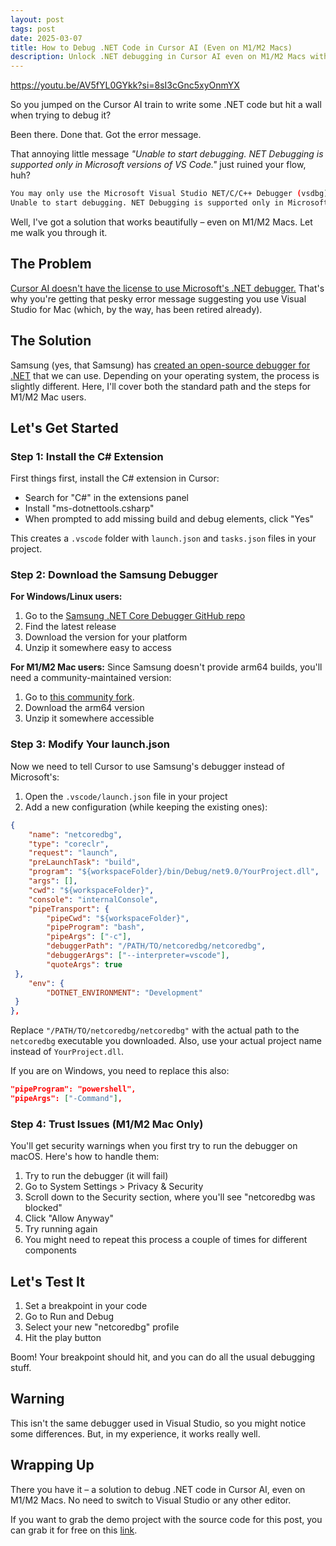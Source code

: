 ```yaml
---
layout: post
tags: post
date: 2025-03-07
title: How to Debug .NET Code in Cursor AI (Even on M1/M2 Macs)
description: Unlock .NET debugging in Cursor AI even on M1/M2 Macs with this simple workaround using Samsung's open-source debugger. No more Microsoft VS Code restrictions!
---
```


https://youtu.be/AV5fYL0GYkk?si=8sI3cGnc5xyOnmYX

So you jumped on the Cursor AI train to write some .NET code but hit a wall when trying to debug it? 

Been there. Done that. Got the error message.

That annoying little message *"Unable to start debugging. NET Debugging is supported only in Microsoft versions of VS Code."* just ruined your flow, huh?

```bash
You may only use the Microsoft Visual Studio NET/C/C++ Debugger (vsdbg) with Visual Studio Code, Visual Studio or Visual Studio for Mac software to help you develop and test your applications.
Unable to start debugging. NET Debugging is supported only in Microsoft versions of VS Code.
```

Well, I've got a solution that works beautifully – even on M1/M2 Macs. Let me walk you through it.

## The Problem

[Cursor AI doesn't have the license to use Microsoft's .NET debugger.](https://github.com/dotnet/core/issues/505) That's why you're getting that pesky error message suggesting you use Visual Studio for Mac (which, by the way, has been retired already).

## The Solution

Samsung (yes, that Samsung) has [created an open-source debugger for .NET](https://github.com/Samsung/netcoredbg) that we can use. Depending on your operating system, the process is slightly different. Here, I'll cover both the standard path and the steps for M1/M2 Mac users.

## Let's Get Started

### Step 1: Install the C# Extension

First things first, install the C# extension in Cursor:
- Search for "C#" in the extensions panel
- Install "ms-dotnettools.csharp"
- When prompted to add missing build and debug elements, click "Yes"

This creates a `.vscode` folder with `launch.json` and `tasks.json` files in your project.

### Step 2: Download the Samsung Debugger

**For Windows/Linux users:**
1. Go to the [Samsung .NET Core Debugger GitHub repo](https://github.com/Samsung/netcoredbg)
2. Find the latest release
3. Download the version for your platform
4. Unzip it somewhere easy to access

**For M1/M2 Mac users:**
Since Samsung doesn't provide arm64 builds, you'll need a community-maintained version:
1. Go to [this community fork](https://github.com/Cliffback/netcoredbg-macOS-arm64.nvim/releases).
2. Download the arm64 version
3. Unzip it somewhere accessible

### Step 3: Modify Your launch.json

Now we need to tell Cursor to use Samsung's debugger instead of Microsoft's:

1. Open the `.vscode/launch.json` file in your project
2. Add a new configuration (while keeping the existing ones):

```json
{
    "name": "netcoredbg",
    "type": "coreclr",
    "request": "launch",
    "preLaunchTask": "build",
    "program": "${workspaceFolder}/bin/Debug/net9.0/YourProject.dll",
    "args": [],
    "cwd": "${workspaceFolder}",
    "console": "internalConsole",
    "pipeTransport": {
        "pipeCwd": "${workspaceFolder}",
        "pipeProgram": "bash",
        "pipeArgs": ["-c"],
        "debuggerPath": "/PATH/TO/netcoredbg/netcoredbg",
        "debuggerArgs": ["--interpreter=vscode"],
        "quoteArgs": true
 },
    "env": {
        "DOTNET_ENVIRONMENT": "Development"
 }
},
```

Replace `"/PATH/TO/netcoredbg/netcoredbg"` with the actual path to the `netcoredbg` executable you downloaded.
Also, use your actual project name instead of `YourProject.dll`.

If you are on Windows, you need to replace this also:

```json
"pipeProgram": "powershell",
"pipeArgs": ["-Command"],
```

### Step 4: Trust Issues (M1/M2 Mac Only)

You'll get security warnings when you first try to run the debugger on macOS. Here's how to handle them:

1. Try to run the debugger (it will fail)
2. Go to System Settings > Privacy & Security
3. Scroll down to the Security section, where you'll see "netcoredbg was blocked"
4. Click "Allow Anyway"
5. Try running again
6. You might need to repeat this process a couple of times for different components

## Let's Test It
1. Set a breakpoint in your code
2. Go to Run and Debug
3. Select your new "netcoredbg" profile
4. Hit the play button

Boom! Your breakpoint should hit, and you can do all the usual debugging stuff.

## Warning

This isn't the same debugger used in Visual Studio, so you might notice some differences. But, in my experience, it works really well.

## Wrapping Up

There you have it – a solution to debug .NET code in Cursor AI, even on M1/M2 Macs. No need to switch to Visual Studio or any other editor.

If you want to grab the demo project with the source code for this post, you can grab it for free on this [link](https://guiferreira.kit.com/080b535a6e).

